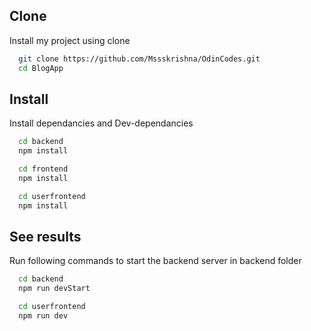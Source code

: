 
## Clone

Install my project using clone

```bash
  git clone https://github.com/Mssskrishna/OdinCodes.git
  cd BlogApp
```
## Install 

Install dependancies and Dev-dependancies

```bash
  cd backend
  npm install
```
```bash
  cd frontend
  npm install
```
```bash
  cd userfrontend
  npm install
```
## See results

Run following commands to start the backend server in backend folder

```bash
  cd backend
  npm run devStart
```
```bash
  cd userfrontend
  npm run dev

